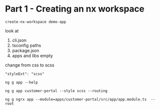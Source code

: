 # Part 1 -  Creating an nx workspace



```
create-nx-workspace demo-app
```

look at

1. cli.json
2. tsconfig paths
3. package.json
4. apps and libs empty

change from css to scss

```
"styleExt": "scss"
```

```
ng g app --help
```

```
ng g app customer-portal --style scss --routing
```

```
ng g ngrx app --module=apps/customer-portal/src/app/app.module.ts  --root
```



